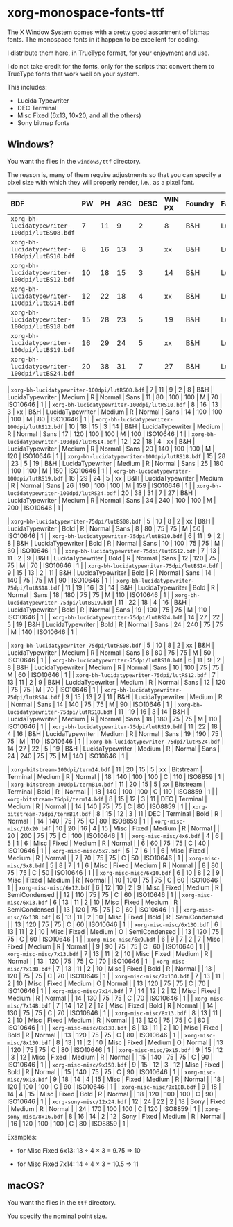 # xorg-monospace-fonts-ttf

The X Window System comes with a pretty good assortment of bitmap
fonts.  The monospace fonts in it happen to be excellent for coding.

I distribute them here, in TrueType format, for your enjoyment and
use.

I do not take credit for the fonts, only for the scripts that convert
them to TrueType fonts that work well on your system.

This includes:

-   Lucida Typewriter
-   DEC Terminal
-   Misc Fixed (6x13, 10x20, and all the others)
-   Sony bitmap fonts

## Windows?

You want the files in the `windows/ttf` directory.

The reason is, many of them require adjustments so that you can
specify a pixel size with which they will properly render, i.e.,
as a pixel font.

| BDF                                           | PW | PH | ASC | DESC | WIN PX | Foundry   | Family           | Wt.    | Slant | Set Width     | Add Style | Px | Pt  | DPI | DPI | Spac | Avg.Wd. | Registry | Encoding |
|:----------------------------------------------|:---|:---|:----|:-----|:-------|:----------|:-----------------|:-------|:------|:--------------|:----------|:---|:----|:----|:----|:-----|:--------|:---------|:---------|
| `xorg-bh-lucidatypewriter-100dpi/lutBS08.bdf` | 7  | 11 | 9   | 2    | 8      | B&H       | LucidaTypewriter | Bold   | R     | Normal        | Sans      | 11 | 80  | 100 | 100 | M    | 70      | ISO10646 | 1        |
| `xorg-bh-lucidatypewriter-100dpi/lutBS10.bdf` | 8  | 16 | 13  | 3    | xx     | B&H       | LucidaTypewriter | Bold   | R     | Normal        | Sans      | 14 | 100 | 100 | 100 | M    | 80      | ISO10646 | 1        |
| `xorg-bh-lucidatypewriter-100dpi/lutBS12.bdf` | 10 | 18 | 15  | 3    | 14     | B&H       | LucidaTypewriter | Bold   | R     | Normal        | Sans      | 17 | 120 | 100 | 100 | M    | 100     | ISO10646 | 1        |
| `xorg-bh-lucidatypewriter-100dpi/lutBS14.bdf` | 12 | 22 | 18  | 4    | xx     | B&H       | LucidaTypewriter | Bold   | R     | Normal        | Sans      | 20 | 140 | 100 | 100 | M    | 120     | ISO10646 | 1        |
| `xorg-bh-lucidatypewriter-100dpi/lutBS18.bdf` | 15 | 28 | 23  | 5    | 19     | B&H       | LucidaTypewriter | Bold   | R     | Normal        | Sans      | 25 | 180 | 100 | 100 | M    | 150     | ISO10646 | 1        |
| `xorg-bh-lucidatypewriter-100dpi/lutBS19.bdf` | 16 | 29 | 24  | 5    | xx     | B&H       | LucidaTypewriter | Bold   | R     | Normal        | Sans      | 26 | 190 | 100 | 100 | M    | 159     | ISO10646 | 1        |
| `xorg-bh-lucidatypewriter-100dpi/lutBS24.bdf` | 20 | 38 | 31  | 7    | 27     | B&H       | LucidaTypewriter | Bold   | R     | Normal        | Sans      | 34 | 240 | 100 | 100 | M    | 200     | ISO10646 | 1        |

| `xorg-bh-lucidatypewriter-100dpi/lutRS08.bdf` | 7  | 11 | 9   | 2    | 8      | B&H       | LucidaTypewriter | Medium | R     | Normal        | Sans      | 11 | 80  | 100 | 100 | M    | 70      | ISO10646 | 1        |
| `xorg-bh-lucidatypewriter-100dpi/lutRS10.bdf` | 8  | 16 | 13  | 3    | xx     | B&H       | LucidaTypewriter | Medium | R     | Normal        | Sans      | 14 | 100 | 100 | 100 | M    | 80      | ISO10646 | 1        |
| `xorg-bh-lucidatypewriter-100dpi/lutRS12.bdf` | 10 | 18 | 15  | 3    | 14     | B&H       | LucidaTypewriter | Medium | R     | Normal        | Sans      | 17 | 120 | 100 | 100 | M    | 100     | ISO10646 | 1        |
| `xorg-bh-lucidatypewriter-100dpi/lutRS14.bdf` | 12 | 22 | 18  | 4    | xx     | B&H       | LucidaTypewriter | Medium | R     | Normal        | Sans      | 20 | 140 | 100 | 100 | M    | 120     | ISO10646 | 1        |
| `xorg-bh-lucidatypewriter-100dpi/lutRS18.bdf` | 15 | 28 | 23  | 5    | 19     | B&H       | LucidaTypewriter | Medium | R     | Normal        | Sans      | 25 | 180 | 100 | 100 | M    | 150     | ISO10646 | 1        |
| `xorg-bh-lucidatypewriter-100dpi/lutRS19.bdf` | 16 | 29 | 24  | 5    | xx     | B&H       | LucidaTypewriter | Medium | R     | Normal        | Sans      | 26 | 190 | 100 | 100 | M    | 159     | ISO10646 | 1        |
| `xorg-bh-lucidatypewriter-100dpi/lutRS24.bdf` | 20 | 38 | 31  | 7    | 27     | B&H       | LucidaTypewriter | Medium | R     | Normal        | Sans      | 34 | 240 | 100 | 100 | M    | 200     | ISO10646 | 1        |

| `xorg-bh-lucidatypewriter-75dpi/lutBS08.bdf`  | 5  | 10 | 8   | 2    | xx     | B&H       | LucidaTypewriter | Bold   | R     | Normal        | Sans      | 8  | 80  | 75  | 75  | M    | 50      | ISO10646 | 1        |
| `xorg-bh-lucidatypewriter-75dpi/lutBS10.bdf`  | 6  | 11 | 9   | 2    | 8      | B&H       | LucidaTypewriter | Bold   | R     | Normal        | Sans      | 10 | 100 | 75  | 75  | M    | 60      | ISO10646 | 1        |
| `xorg-bh-lucidatypewriter-75dpi/lutBS12.bdf`  | 7  | 13 | 11  | 2    | 9      | B&H       | LucidaTypewriter | Bold   | R     | Normal        | Sans      | 12 | 120 | 75  | 75  | M    | 70      | ISO10646 | 1        |
| `xorg-bh-lucidatypewriter-75dpi/lutBS14.bdf`  | 9  | 15 | 13  | 2    | 11     | B&H       | LucidaTypewriter | Bold   | R     | Normal        | Sans      | 14 | 140 | 75  | 75  | M    | 90      | ISO10646 | 1        |
| `xorg-bh-lucidatypewriter-75dpi/lutBS18.bdf`  | 11 | 19 | 16  | 3    | 14     | B&H       | LucidaTypewriter | Bold   | R     | Normal        | Sans      | 18 | 180 | 75  | 75  | M    | 110     | ISO10646 | 1        |
| `xorg-bh-lucidatypewriter-75dpi/lutBS19.bdf`  | 11 | 22 | 18  | 4    | 16     | B&H       | LucidaTypewriter | Bold   | R     | Normal        | Sans      | 19 | 190 | 75  | 75  | M    | 110     | ISO10646 | 1        |
| `xorg-bh-lucidatypewriter-75dpi/lutBS24.bdf`  | 14 | 27 | 22  | 5    | 19     | B&H       | LucidaTypewriter | Bold   | R     | Normal        | Sans      | 24 | 240 | 75  | 75  | M    | 140     | ISO10646 | 1        |

| `xorg-bh-lucidatypewriter-75dpi/lutRS08.bdf`  | 5  | 10 | 8   | 2    | xx     | B&H       | LucidaTypewriter | Medium | R     | Normal        | Sans      | 8  | 80  | 75  | 75  | M    | 50      | ISO10646 | 1        |
| `xorg-bh-lucidatypewriter-75dpi/lutRS10.bdf`  | 6  | 11 | 9   | 2    | 8      | B&H       | LucidaTypewriter | Medium | R     | Normal        | Sans      | 10 | 100 | 75  | 75  | M    | 60      | ISO10646 | 1        |
| `xorg-bh-lucidatypewriter-75dpi/lutRS12.bdf`  | 7  | 13 | 11  | 2    | 9      | B&H       | LucidaTypewriter | Medium | R     | Normal        | Sans      | 12 | 120 | 75  | 75  | M    | 70      | ISO10646 | 1        |
| `xorg-bh-lucidatypewriter-75dpi/lutRS14.bdf`  | 9  | 15 | 13  | 2    | 11     | B&H       | LucidaTypewriter | Medium | R     | Normal        | Sans      | 14 | 140 | 75  | 75  | M    | 90      | ISO10646 | 1        |
| `xorg-bh-lucidatypewriter-75dpi/lutRS18.bdf`  | 11 | 19 | 16  | 3    | 14     | B&H       | LucidaTypewriter | Medium | R     | Normal        | Sans      | 18 | 180 | 75  | 75  | M    | 110     | ISO10646 | 1        |
| `xorg-bh-lucidatypewriter-75dpi/lutRS19.bdf`  | 11 | 22 | 18  | 4    | 16     | B&H       | LucidaTypewriter | Medium | R     | Normal        | Sans      | 19 | 190 | 75  | 75  | M    | 110     | ISO10646 | 1        |
| `xorg-bh-lucidatypewriter-75dpi/lutRS24.bdf`  | 14 | 27 | 22  | 5    | 19     | B&H       | LucidaTypewriter | Medium | R     | Normal        | Sans      | 24 | 240 | 75  | 75  | M    | 140     | ISO10646 | 1        |

| `xorg-bitstream-100dpi/term14.bdf`            | 11 | 20 | 15  | 5    | xx     | Bitstream | Terminal         | Medium | R     | Normal        |           | 18 | 140 | 100 | 100 | C    | 110     | ISO8859  | 1        |
| `xorg-bitstream-100dpi/termB14.bdf`           | 11 | 20 | 15  | 5    | xx     | Bitstream | Terminal         | Bold   | R     | Normal        |           | 18 | 140 | 100 | 100 | C    | 110     | ISO8859  | 1        |
| `xorg-bitstream-75dpi/term14.bdf`             | 8  | 15 | 12  | 3    | 11     | DEC       | Terminal         | Medium | R     | Normal        |           | 14 | 140 | 75  | 75  | C    | 80      | ISO8859  | 1        |
| `xorg-bitstream-75dpi/termB14.bdf`            | 8  | 15 | 12  | 3    | 11     | DEC       | Terminal         | Bold   | R     | Normal        |           | 14 | 140 | 75  | 75  | C    | 80      | ISO8859  | 1        |
| `xorg-misc-misc/10x20.bdf`                    | 10 | 20 | 16  | 4    | 15     | Misc      | Fixed            | Medium | R     | Normal        |           | 20 | 200 | 75  | 75  | C    | 100     | ISO10646 | 1        |
| `xorg-misc-misc/4x6.bdf`                      | 4  | 6  | 5   | 1    | 6      | Misc      | Fixed            | Medium | R     | Normal        |           | 6  | 60  | 75  | 75  | C    | 40      | ISO10646 | 1        |
| `xorg-misc-misc/5x7.bdf`                      | 5  | 7  | 6   | 1    | 6      | Misc      | Fixed            | Medium | R     | Normal        |           | 7  | 70  | 75  | 75  | C    | 50      | ISO10646 | 1        |
| `xorg-misc-misc/5x8.bdf`                      | 5  | 8  | 7   | 1    | 6      | Misc      | Fixed            | Medium | R     | Normal        |           | 8  | 80  | 75  | 75  | C    | 50      | ISO10646 | 1        |
| `xorg-misc-misc/6x10.bdf`                     | 6  | 10 | 8   | 2    | 9      | Misc      | Fixed            | Medium | R     | Normal        |           | 10 | 100 | 75  | 75  | C    | 60      | ISO10646 | 1        |
| `xorg-misc-misc/6x12.bdf`                     | 6  | 12 | 10  | 2    | 9      | Misc      | Fixed            | Medium | R     | SemiCondensed |           | 12 | 110 | 75  | 75  | C    | 60      | ISO10646 | 1        |
| `xorg-misc-misc/6x13.bdf`                     | 6  | 13 | 11  | 2    | 10     | Misc      | Fixed            | Medium | R     | SemiCondensed |           | 13 | 120 | 75  | 75  | C    | 60      | ISO10646 | 1        |
| `xorg-misc-misc/6x13B.bdf`                    | 6  | 13 | 11  | 2    | 10     | Misc      | Fixed            | Bold   | R     | SemiCondensed |           | 13 | 120 | 75  | 75  | C    | 60      | ISO10646 | 1        |
| `xorg-misc-misc/6x13O.bdf`                    | 6  | 13 | 11  | 2    | 10     | Misc      | Fixed            | Medium | O     | SemiCondensed |           | 13 | 120 | 75  | 75  | C    | 60      | ISO10646 | 1        |
| `xorg-misc-misc/6x9.bdf`                      | 6  | 9  | 7   | 2    | 7      | Misc      | Fixed            | Medium | R     | Normal        |           | 9  | 90  | 75  | 75  | C    | 60      | ISO10646 | 1        |
| `xorg-misc-misc/7x13.bdf`                     | 7  | 13 | 11  | 2    | 10     | Misc      | Fixed            | Medium | R     | Normal        |           | 13 | 120 | 75  | 75  | C    | 70      | ISO10646 | 1        |
| `xorg-misc-misc/7x13B.bdf`                    | 7  | 13 | 11  | 2    | 10     | Misc      | Fixed            | Bold   | R     | Normal        |           | 13 | 120 | 75  | 75  | C    | 70      | ISO10646 | 1        |
| `xorg-misc-misc/7x13O.bdf`                    | 7  | 13 | 11  | 2    | 10     | Misc      | Fixed            | Medium | O     | Normal        |           | 13 | 120 | 75  | 75  | C    | 70      | ISO10646 | 1        |
| `xorg-misc-misc/7x14.bdf`                     | 7  | 14 | 12  | 2    | 12     | Misc      | Fixed            | Medium | R     | Normal        |           | 14 | 130 | 75  | 75  | C    | 70      | ISO10646 | 1        |
| `xorg-misc-misc/7x14B.bdf`                    | 7  | 14 | 12  | 2    | 12     | Misc      | Fixed            | Bold   | R     | Normal        |           | 14 | 130 | 75  | 75  | C    | 70      | ISO10646 | 1        |
| `xorg-misc-misc/8x13.bdf`                     | 8  | 13 | 11  | 2    | 10     | Misc      | Fixed            | Medium | R     | Normal        |           | 13 | 120 | 75  | 75  | C    | 80      | ISO10646 | 1        |
| `xorg-misc-misc/8x13B.bdf`                    | 8  | 13 | 11  | 2    | 10     | Misc      | Fixed            | Bold   | R     | Normal        |           | 13 | 120 | 75  | 75  | C    | 80      | ISO10646 | 1        |
| `xorg-misc-misc/8x13O.bdf`                    | 8  | 13 | 11  | 2    | 10     | Misc      | Fixed            | Medium | O     | Normal        |           | 13 | 120 | 75  | 75  | C    | 80      | ISO10646 | 1        |
| `xorg-misc-misc/9x15.bdf`                     | 9  | 15 | 12  | 3    | 12     | Misc      | Fixed            | Medium | R     | Normal        |           | 15 | 140 | 75  | 75  | C    | 90      | ISO10646 | 1        |
| `xorg-misc-misc/9x15B.bdf`                    | 9  | 15 | 12  | 3    | 12     | Misc      | Fixed            | Bold   | R     | Normal        |           | 15 | 140 | 75  | 75  | C    | 90      | ISO10646 | 1        |
| `xorg-misc-misc/9x18.bdf`                     | 9  | 18 | 14  | 4    | 15     | Misc      | Fixed            | Medium | R     | Normal        |           | 18 | 120 | 100 | 100 | C    | 90      | ISO10646 | 1        |
| `xorg-misc-misc/9x18B.bdf`                    | 9  | 18 | 14  | 4    | 15     | Misc      | Fixed            | Bold   | R     | Normal        |           | 18 | 120 | 100 | 100 | C    | 90      | ISO10646 | 1        |
| `xorg-sony-misc/12x24.bdf`                    | 12 | 24 | 22  | 2    | 18     | Sony      | Fixed            | Medium | R     | Normal        |           | 24 | 170 | 100 | 100 | C    | 120     | ISO8859  | 1        |
| `xorg-sony-misc/8x16.bdf`                     | 8  | 16 | 14  | 2    | 12     | Sony      | Fixed            | Medium | R     | Normal        |           | 16 | 120 | 100 | 100 | C    | 80      | ISO8859  | 1        |

Examples:

-   for Misc Fixed 6x13: 13 ÷ 4 × 3 = 9.75 => 10

-   for Misc Fixed 7x14: 14 ÷ 4 × 3 = 10.5 => 11

## macOS?

You want the files in the `ttf` directory.

You specify the nominal point size.
